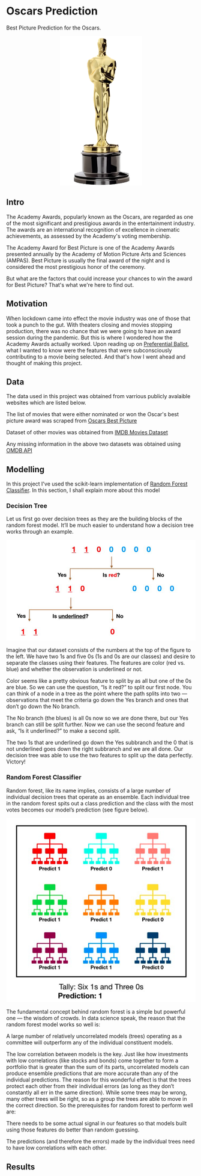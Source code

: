 # Oscars Prediction

Best Picture Prediction for the Oscars.

<p align="center">
  <img src="https://github.com/Arcanus07/Oscars-Prediction/blob/main/Images/oscars-award.png">
</p>

## Intro

The Academy Awards, popularly known as the Oscars, are regarded as one of the most significant and prestigious awards in the entertainment industry. The awards are an international recognition of excellence in cinematic achievements, as assessed by the Academy's voting membership. 

The Academy Award for Best Picture is one of the Academy Awards presented annually by the Academy of Motion Picture Arts and Sciences (AMPAS). Best Picture is usually the final award of the night and is considered the most prestigious honor of the ceremony.

But what are the factors that could increase your chances to win the award for Best Picture? That's what we're here to find out.


## Motivation

When lockdown came into effect the movie industry was one of those that took a punch to the gut. With theaters closing and movies stopping production, there was no chance that we were going to have an award session during the pandemic. But this is where I wondered how the Academy Awards actually worked. Upon reading up on [Preferential Ballot](https://en.wikipedia.org/wiki/Preferential_voting), what I wanted to know were the features that were subconsciously contributing to a movie being selected. And that's how I went ahead and thought of making this project.

## Data

The data used in this project was obtained from varrious publicly avalaible websites which are listed below. 

The list of movies that were either nominated or won the Oscar's best picture award was scraped from [Oscars Best Picture](https://en.wikipedia.org/wiki/Academy_Award_for_Best_Picture)

Dataset of other movies was obtained from [IMDB Movies Dataset](https://www.kaggle.com/harshitshankhdhar/imdb-dataset-of-top-1000-movies-and-tv-shows)

Any missing information in the above two datasets was obtained using [OMDB API](https://www.omdbapi.com/)

## Modelling

In this project I've used the scikit-learn implementation of [Random Forest Classifier](https://scikit-learn.org/stable/modules/generated/sklearn.ensemble.RandomForestClassifier.html). In this section, I shall explain more about this model

### Decision Tree
Let us first go over decision trees as they are the building blocks of the random forest model. It’ll be much easier to understand how a decision tree works through an example.

![decision tree example](https://github.com/Arcanus07/Oscars-Prediction/blob/main/Images/decision%20tree%20example.png)

Imagine that our dataset consists of the numbers at the top of the figure to the left. We have two 1s and five 0s (1s and 0s are our classes) and desire to separate the classes using their features. The features are color (red vs. blue) and whether the observation is underlined or not. 

Color seems like a pretty obvious feature to split by as all but one of the 0s are blue. So we can use the question, “Is it red?” to split our first node. You can think of a node in a tree as the point where the path splits into two — observations that meet the criteria go down the Yes branch and ones that don’t go down the No branch.

The No branch (the blues) is all 0s now so we are done there, but our Yes branch can still be split further. Now we can use the second feature and ask, “Is it underlined?” to make a second split.

The two 1s that are underlined go down the Yes subbranch and the 0 that is not underlined goes down the right subbranch and we are all done. Our decision tree was able to use the two features to split up the data perfectly. Victory!

### Random Forest Classifier
Random forest, like its name implies, consists of a large number of individual decision trees that operate as an ensemble. Each individual tree in the random forest spits out a class prediction and the class with the most votes becomes our model’s prediction (see figure below).

![random forest description](https://github.com/Arcanus07/Oscars-Prediction/blob/main/Images/random%20forest.png)

The fundamental concept behind random forest is a simple but powerful one — the wisdom of crowds. In data science speak, the reason that the random forest model works so well is:

A large number of relatively uncorrelated models (trees) operating as a committee will outperform any of the individual constituent models.

The low correlation between models is the key. Just like how investments with low correlations (like stocks and bonds) come together to form a portfolio that is greater than the sum of its parts, uncorrelated models can produce ensemble predictions that are more accurate than any of the individual predictions. The reason for this wonderful effect is that the trees protect each other from their individual errors (as long as they don’t constantly all err in the same direction). While some trees may be wrong, many other trees will be right, so as a group the trees are able to move in the correct direction. So the prerequisites for random forest to perform well are:

There needs to be some actual signal in our features so that models built using those features do better than random guessing.

The predictions (and therefore the errors) made by the individual trees need to have low correlations with each other.

## Results
